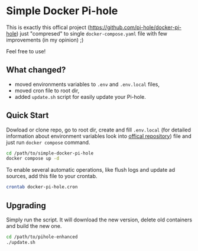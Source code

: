 # Simple Docker Pi-hole

This is exactly this offical project (https://github.com/pi-hole/docker-pi-hole) just "compresed" to single `docker-compose.yaml` file with few improvements (in my opinion) ;)

Feel free to use!

## What changed?

- moved environments variables to `.env` and `.env.local` files,
- moved cron file to root dir,
- added `update.sh` script for easily update your Pi-hole.

## Quick Start

Dowload or clone repo, go to root dir, create and fill `.env.local` (for detailed information about environment variables look into [offical repository](https://github.com/pi-hole/docker-pi-hole?tab=readme-ov-file#environment-variables)) file and just run `docker compose` command.

```sh
cd /path/to/simple-docker-pi-hole
docker compose up -d
```

To enable several automatic operations, like flush logs and update ad sources, add this file to your crontab.

```sh
crontab docker-pi-hole.cron
```

## Upgrading

Simply run the script. It will download the new version, delete old containers and build the new one.

```sh
cd /path/to/pihole-enhanced
./update.sh
```
